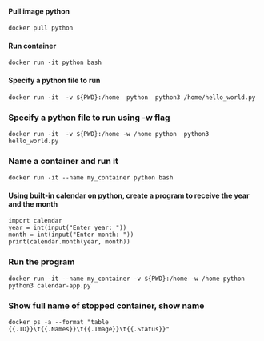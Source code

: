 #### Pull image python
    docker pull python

#### Run container
    docker run -it python bash

#### Specify a python file to run

    docker run -it  -v ${PWD}:/home  python  python3 /home/hello_world.py

### Specify a python file to run using -w flag

    docker run -it  -v ${PWD}:/home -w /home python  python3 hello_world.py

### Name a container and run it

    docker run -it --name my_container python bash

#### Using built-in calendar on python, create a program to receive the year and the month

    import calendar
    year = int(input("Enter year: "))
    month = int(input("Enter month: "))
    print(calendar.month(year, month))

### Run the program

    docker run -it --name my_container -v ${PWD}:/home -w /home python python3 calendar-app.py

### Show full name of stopped container, show name

    docker ps -a --format "table {{.ID}}\t{{.Names}}\t{{.Image}}\t{{.Status}}"
